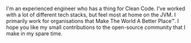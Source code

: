 I'm an experienced engineer who has a thing for Clean Code. I've worked with a lot of different tech stacks, but feel most at home on the JVM. I primarily work for organisations that Make The World A Better Place™. I hope you like my small contributions to the open-source community that I make in my spare time.
